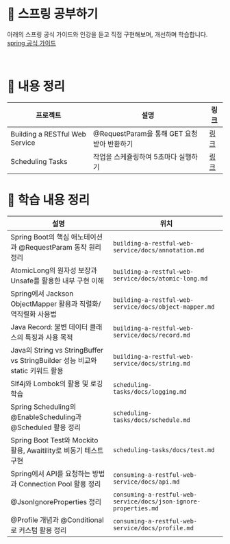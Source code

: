# 🍃 스프링 공부하기

아래의 스프링 공식 가이드와 인강을 듣고 직접 구현해보며, 개선하며 학습합니다.<br/>
[spring 공식 가이드](https://spring.io/guides)

<br/>

# 🍃 내용 정리

|프로젝트|설명|링크|
|-------|---|-----|
|Building a RESTful Web Service|@RequestParam을 통해 GET 요청 받아 반환하기|[링크](https://spring.io/guides/gs/rest-service)|
|Scheduling Tasks|작업을 스케쥴링하여 5초마다 실행하기|[링크](https://spring.io/guides/gs/scheduling-tasks)|

# 🍃 학습 내용 정리
|설명|위치|
|---|-----|
|Spring Boot의 핵심 애노테이션과 @RequestParam 동작 원리 정리|`building-a-restful-web-service/docs/annotation.md`|
|AtomicLong의 원자성 보장과 Unsafe를 활용한 내부 구현 이해|`building-a-restful-web-service/docs/atomic-long.md`|
|Spring에서 Jackson ObjectMapper 활용과 직렬화/역직렬화 사용법|`building-a-restful-web-service/docs/object-mapper.md`|
|Java Record: 불변 데이터 클래스의 특징과 사용 목적|`building-a-restful-web-service/docs/record.md`|
|Java의 String vs StringBuffer vs StringBuilder 성능 비교와 static 키워드 활용|`building-a-restful-web-service/docs/string.md`|
|Slf4j와 Lombok의 활용 및 로깅 학습|`scheduling-tasks/docs/logging.md`|
|Spring Scheduling의 @EnableScheduling과 @Scheduled 활용 정리|`scheduling-tasks/docs/schedule.md`|
|Spring Boot Test와 Mockito 활용, Awaitility로 비동기 테스트 구현|`scheduling-tasks/docs/test.md`|
|Spring에서 API를 요청하는 방법과 Connection Pool 활용 정리|`consuming-a-restful-web-service/docs/api.md`|
|@JsonIgnoreProperties 정리|`consuming-a-restful-web-service/docs/json-ignore-properties.md`|
|@Profile 개념과 @Conditional로 커스텀 활용 정리|`consuming-a-restful-web-service/docs/profile.md`|
